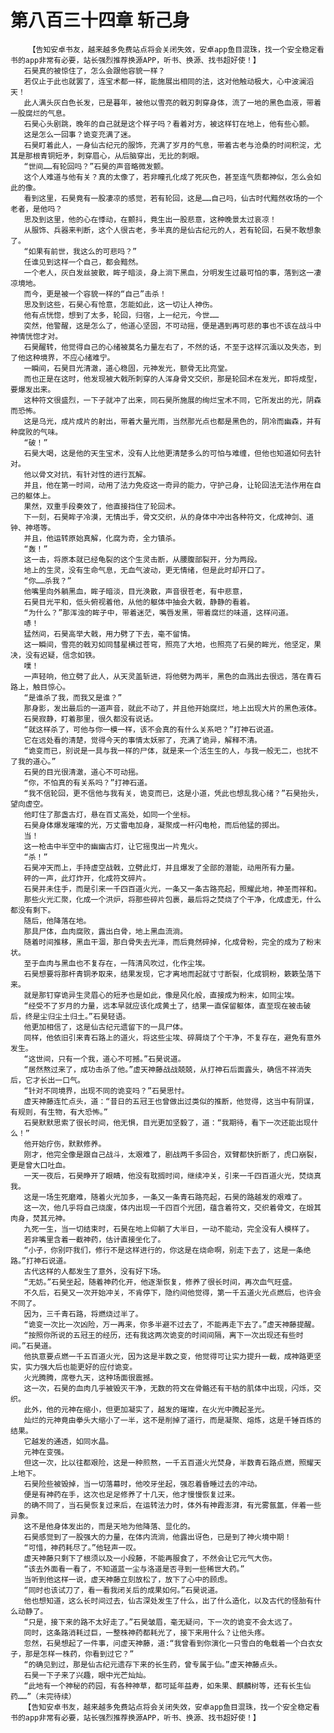 # 第八百三十四章 斩己身
        【告知安卓书友，越来越多免费站点将会关闭失效，安卓app鱼目混珠，找一个安全稳定看书的app非常有必要，站长强烈推荐换源APP，听书、换源、找书超好使！】
       石昊真的被惊住了，怎么会跟他容貌一样？
       若仅止于此也就罢了，连宝术都一样，能施展出相同的法，这对他触动极大，心中波澜滔天！
       此人满头灰白色长发，已是暮年，被他以雪亮的戟刃刺穿身体，流了一地的黑色血液，带着一股腐烂的气息。
       石昊心头剧跳，晚年的自己就是这个样子吗？看着对方，被这样钉在地上，他有些心颤。
       这是怎么一回事？诡变充满了迷。
       石昊盯着此人，一身仙古纪元的服饰，充满了岁月的气息，带着古老与沧桑的时间积淀，尤其是那根青铜短矛，刺穿眉心，从后脑穿出，无比的刺眼。
       “世间……有轮回吗？”石昊的声音略微发颤。
       这个人难道与他有关？真的太像了，若非瞳孔化成了死灰色，甚至连气质都神似，怎么会如此的像。
       看到这里，石昊竟有一股凄凉的感觉，若有轮回，这是……自己吗，仙古时代黯然收场的一个老者，是他吗？
       思及到这里，他的心在悸动，在颤抖，竟生出一股悲意，这种晚景太过哀凉！
       从服饰、兵器来判断，这个人很古老，多半真的是仙古纪元的人，若有轮回，石昊不敢想象了。
       “如果有前世，我这么的可悲吗？”
       任谁见到这样一个自己，都会黯然。
       一个老人，灰白发丝披散，眸子暗淡，身上淌下黑血，分明发生过最可怕的事，落到这一凄凉境地。
       而今，更是被一个容貌一样的“自己”击杀！
       思及到这些，石昊心有怆意，怎能如此，这一切让人神伤。
       他有点恍惚，想到了太多，轮回，归宿，上一纪元，今世……
       突然，他警醒，这是怎么了，他道心坚固，不可动摇，便是遇到再可悲的事也不该在战斗中神情恍惚才对。
       石昊醒转，他觉得自己的心绪被莫名力量左右了，不然的话，不至于这样沉湎以及失态，到了他这种境界，不应心绪难宁。
       一瞬间，石昊目光清澈，道心稳固，元神发光，额骨无比亮堂。
       而也正是在这时，他发现被大戟所刺穿的人浑身骨文交织，那是轮回术在发光，即将成型，要爆发出来。
       这种符文很盛烈，一下子就冲了出来，同石昊所施展的绚烂宝术不同，它所发出的光，阴森而恐怖。
       这是乌光，成片成片的射出，带着大量光雨，当然那光点也都是黑色的，阴冷而幽森，并有种腐败的气味。
       “破！”
       石昊大喝，这是他的天生宝术，没有人比他更清楚多么的可怕与难缠，但他也知道如何去针对。
       他以骨文对抗，有针对性的进行瓦解。
       并且，他在第一时间，动用了法力免疫这一奇异的能力，守护己身，让轮回法无法作用在自己的躯体上。
       果然，双重手段奏效了，他直接挡住了轮回术。
       下一刻，石昊眸子冷漠，无情出手，骨文交织，从的身体中冲出各种符文，化成神剑、道钟、神塔等。
       并且，他运转原始真解，化腐为奇，全力镇杀。
       “轰！”
       这一击，将原本就已经龟裂的这个生灵击断，从腰腹部裂开，分为两段。
       地上的生灵，没有生命气息，无血气波动，更无情绪，但是此时却开口了。
       “你……杀我？”
       他嘴里向外躺黑血，眸子暗淡，目光涣散，声音很苍老，有中悲意，
       石昊目光平和，低头俯视着他，从他的躯体中抽会大戟，静静的看着。
       “为什么？”那浑浊的眸子中，带着迷茫，嘴唇发黑，带着腐烂的味道，这样问道。
       哧！
       猛然间，石昊高举大戟，用力劈了下去，毫不留情。
       这一瞬间，雪亮的戟刃如同彗星横过苍穹，照亮了大地，也照亮了石昊的眸光，他坚定，果决，没有迟疑，信念如铁。
       噗！
       一声轻响，他立劈了此人，从天灵盖斩进，将他劈为两半，黑色的血溅出去很远，落在青石路上，触目惊心。
       “是谁杀了我，而我又是谁？”
       那身影，发出最后的一道声音，就此不动了，并且他开始腐烂，地上出现大片的黑色液体。
       石昊寂静，盯着那里，很久都没有说话。
       “就这样杀了，可他与你一模一样，该不会真的有什么关系吧？”打神石说道。
       它在远处看的清楚，觉得今天的事情太妖邪了，充满了诡异，解释不清。
       “诡变而已，别说是一具与我一样的尸体，就是来一个活生生的人，与我一般无二，也扰不了我的道心。”
       石昊的目光很清澈，道心不可动摇。
       “你，不怕真的有关系吗？”打神石道。
       “我不信轮回，更不信他与我有关，诡变而已，这是小道，凭此也想乱我心绪？”石昊抬头，望向虚空。
       他盯住了那盏古灯，悬在百丈高处，如同一个坐标。
       石昊身体爆发璀璨的光，万丈雷电加身，凝聚成一杆闪电枪，而后他猛的掷出。
       当！
       这一枪击中半空中的幽幽古灯，让它摇曳出一片鬼火。
       “杀！”
       石昊冲天而上，手持虚空战戟，立劈此灯，并且爆发了全部的潜能，动用所有力量。
       砰的一声，此灯炸开，化成符文碎片。
       石昊并未住手，而是引来一千四百道火光，一条又一条古路亮起，照耀此地，神圣而祥和。
       那些火光汇聚，化成一个洪炉，将那些碎片包裹，最后将之焚烧了个干净，化成虚无，什么都没有剩下。
       随后，他降落在地。
       那具尸体，血肉腐败，露出白骨，地上黑血流淌。
       随着时间推移，黑血干涸，那白骨失去光泽，而后竟然碎掉，化成骨粉，完全的成为了粉末状。
       至于血肉与黑血也不复存在，一阵清风吹过，化作尘埃。
       石昊想要将那杆青铜矛取来，结果发现，它才离地而起就寸寸断裂，化成铜粉，簌簌坠落下来。
       就是那钉穿诡异生灵眉心的短矛也是如此，像是风化般，直接成为粉末，如同尘埃。
       “经受不了岁月的力量，远本早就应该化成黄土了，结果一直保留躯体，直至现在被击破后，终是尘归尘土归土。”石昊轻语。
       他更加相信了，这是仙古纪元遗留下的一具尸体。
       同样，他依旧引来青石路上的道火，将这些尘埃、碎屑烧了个干净，不复存在，避免有意外发生。
       “这世间，只有一个我，道心不可撼。”石昊说道。
       “居然熬过来了，成功击杀了他。”虚天神藤战战兢兢，从打神石后面露头，确信不祥消失后，它才长出一口气。
       “针对不同境界，出现不同的诡变吗？”石昊思忖。
       虚天神藤连忙点头，道：“昔日的五冠王也曾做出过类似的推断，他觉得，这当中有阴谋，有规则，有生物，有大恐怖。”
       石昊默默思索了很长时间，他无惧，目光更加坚毅了，道：“我期待，看下一次还能出现什么！”
       他开始疗伤，默默修养。
       刚才，他完全像是跟自己战斗，太艰难了，剧战两千多回合，双臂都快折断了，虎口崩裂，更是曾大口吐血。
       一天一夜后，石昊睁开了眼睛，他没有耽搁时间，继续冲关，引来一千四百道火光，焚烧真我。
       这是一场生死磨难，随着火光加多，一条又一条青石路亮起，石昊的路越发的艰难了。
       这一次，他几乎将自己烧废，体内出现一千四百个光团，蕴含着符文，交织着骨文，在煅其肉身，焚其元神。
       九死一生，当一切结束时，石昊在地上仰躺了大半日，一动不能动，完全没有人模样了。
       若非嘴里含着一截神药，估计直接坐化了。
       “小子，你别吓我们，修行不是这样进行的，你这是在烧命啊，别走下去了，这是一条绝路。”打神石说道。
       古代这样的人都发生了意外，没有好下场。
       “无妨。”石昊坐起，随着神药化开，他逐渐恢复，修养了很长时间，再次血气旺盛。
       不久后，石昊又一次开始冲关，不肯停下，隐约间他觉得，第一千五道火光点燃后，也许会不同了。
       因为，三千青石路，将燃烧过半了。
       “诡变一次比一次凶险，万一再来，你多半避不过去了，不能再走下去了。”虚天神藤提醒。
       “按照你所说的五冠王的经历，还有我这两次诡变的时间间隔，离下一次出现还有些时间。”石昊道。
       他执意要点燃一千五百道火光，因为这是半数之变，他觉得可让实力提升一截，成神路更坚实，实力强大后也能更好的应付诡变。
       火光腾腾，席卷九天，这种场面很震撼。
       这一次，石昊的血肉几乎被毁灭干净，无数的符文在骨骼还有干枯的肌体中出现，闪烁，交织。
       此外，他的元神在缩小，但更加凝实了，越发的璀璨，在火光中腾起圣光。
       灿烂的元神竟由拳头大缩小了一半，这不是削掉了道行，而是凝聚、熔炼，这是千锤百炼的结果。
       它越发的通透，如同水晶。
       元神在变强。
       但这一次，比以往都艰险，这是一种煎熬，一千五百道火光焚身，半数青石路点燃，照耀天上地下。
       石昊险些被毁掉，当一切落幕时，他咬牙坐起，强忍着昏睡过去的冲动。
       便是有神药在手，这次也足足修养了十几天，他才慢慢恢复过来。
       的确不同了，当石昊恢复过来后，在运转法力时，体外有神霞澎湃，有光雾氤氲，伴着一些异象。
       这不是他身体发出的，而是天地为他降落、显化的。
       石昊感觉到了一股强大的力量，在体内流淌，他露出讶色，已是到了神火境中期！
       “可惜，神药耗尽了。”他轻声一叹。
       虚天神藤只剩下了根须以及一小段藤，不能再服食了，不然会让它元气大伤。
       “该去外面看一看了，不知道蓝一尘与洛道是否寻到一些稀世大药。”
       当听到他这样一说，虚天神藤立刻放松了，放下了心中的顾虑。
       “同时也该试刀了，看一看我闭关后的成果如何。”石昊说道。
       他也想知道，这么长时间过去，仙古深处发生了什么，出了什么造化，以及古代的怪胎有什么动静了。
       “只是，接下来的路不太好走了。”石昊皱眉，毫无疑问，下一次的诡变不会太远了。
       同时，这条路消耗过巨，一整株神药都耗光了，接下来用什么？让他头疼。
       忽然，石昊想起了一件事，问虚天神藤，道:“我曾看到你演化一只雪白的龟载着一个白衣女子，那是怎样一株药，你看到过它？”
       “的确见到过，那是仙古纪元遗存下来的长生药，曾专属于仙。”虚天神藤点头。
       石昊一下子来了兴趣，眼中光芒灿灿。
       “此地有一个神秘的药园，有各种神草，都可延年益寿，如朱果、麒麟树等，还有长生仙药……”（未完待续）
       【告知安卓书友，越来越多免费站点将会关闭失效，安卓app鱼目混珠，找一个安全稳定看书的app非常有必要，站长强烈推荐换源APP，听书、换源、找书超好使！】